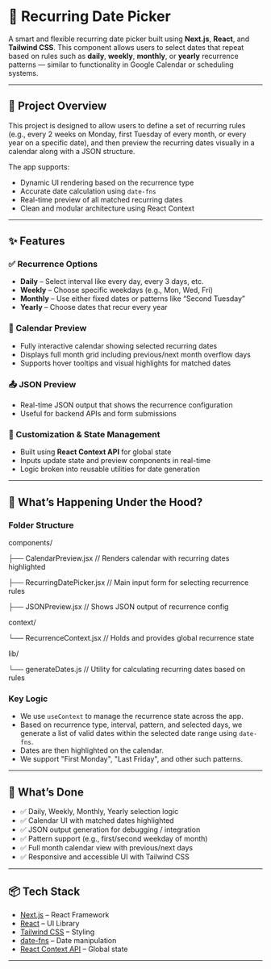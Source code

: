 # 📅 Recurring Date Picker

A smart and flexible recurring date picker built using **Next.js**, **React**, and **Tailwind CSS**. This component allows users to select dates that repeat based on rules such as **daily**, **weekly**, **monthly**, or **yearly** recurrence patterns — similar to functionality in Google Calendar or scheduling systems.

---

## 🚀 Project Overview

This project is designed to allow users to define a set of recurring rules (e.g., every 2 weeks on Monday, first Tuesday of every month, or every year on a specific date), and then preview the recurring dates visually in a calendar along with a JSON structure.

The app supports:
- Dynamic UI rendering based on the recurrence type
- Accurate date calculation using `date-fns`
- Real-time preview of all matched recurring dates
- Clean and modular architecture using React Context

---

## ✨ Features

### ✅ Recurrence Options
- **Daily** – Select interval like every day, every 3 days, etc.
- **Weekly** – Choose specific weekdays (e.g., Mon, Wed, Fri)
- **Monthly** – Use either fixed dates or patterns like “Second Tuesday”
- **Yearly** – Choose dates that recur every year

### 📆 Calendar Preview
- Fully interactive calendar showing selected recurring dates
- Displays full month grid including previous/next month overflow days
- Supports hover tooltips and visual highlights for matched dates

### 📤 JSON Preview
- Real-time JSON output that shows the recurrence configuration
- Useful for backend APIs and form submissions

### 🔧 Customization & State Management
- Built using **React Context API** for global state
- Inputs update state and preview components in real-time
- Logic broken into reusable utilities for date generation

---

## 🧠 What’s Happening Under the Hood?

### Folder Structure

components/

├── CalendarPreview.jsx        // Renders calendar with recurring dates highlighted

├── RecurringDatePicker.jsx    // Main input form for selecting recurrence rules

├── JSONPreview.jsx            // Shows JSON output of recurrence config

context/

└── RecurrenceContext.jsx      // Holds and provides global recurrence state

lib/

└── generateDates.js           // Utility for calculating recurring dates based on rules



### Key Logic
- We use `useContext` to manage the recurrence state across the app.
- Based on recurrence type, interval, pattern, and selected days, we generate a list of valid dates within the selected date range using `date-fns`.
- Dates are then highlighted on the calendar.
- We support "First Monday", "Last Friday", and other such patterns.

---

## 🧪 What’s Done

- ✅ Daily, Weekly, Monthly, Yearly selection logic
- ✅ Calendar UI with matched dates highlighted
- ✅ JSON output generation for debugging / integration
- ✅ Pattern support (e.g., first/second weekday of month)
- ✅ Full month calendar view with previous/next days
- ✅ Responsive and accessible UI with Tailwind CSS

---

## 📦 Tech Stack

- [Next.js](https://nextjs.org/) – React Framework
- [React](https://react.dev/) – UI Library
- [Tailwind CSS](https://tailwindcss.com/) – Styling
- [date-fns](https://date-fns.org/) – Date manipulation
- [React Context API](https://reactjs.org/docs/context.html) – Global state

---
